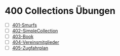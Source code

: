 # 400 Collections Übungen

- [ ] [401-Smurfs](401-Smurfs/README.md)
- [ ] [402-SimpleCollection](402-SimpleCollection/README.md)
- [ ] [403-Book](403-Book/README.md)
- [ ] [404-Vereinsmitglieder](404-Vereinsmitglieder/README.md)
- [ ] [405-Zugfahrplan](405-Zugfahrplan/README.md)
